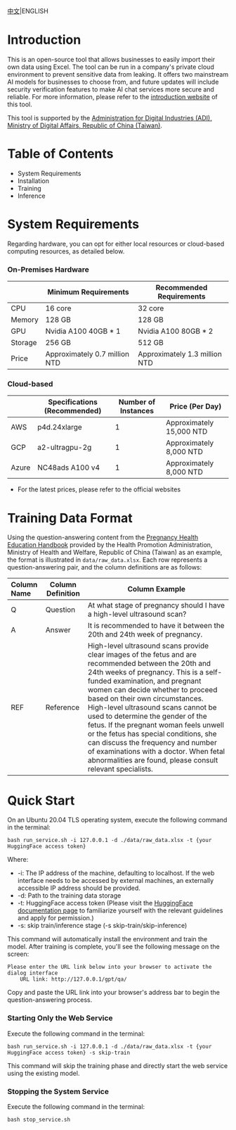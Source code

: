 [中文](https://github.com/iii-org/gpt-inside-llama2)|ENGLISH

# Introduction

This is an open-source tool that allows businesses to easily import their own data using Excel. The tool can be run in a company's private cloud environment to prevent sensitive data from leaking. It offers two mainstream AI models for businesses to choose from, and future updates will include security verification features to make AI chat services more secure and reliable. For more information, please refer to the [introduction website](https://www.gptinside.openiii.org/) of this tool.

This tool is supported by the [Administration for Digital Industries (ADI), Ministry of Digital Affairs, Republic of China (Taiwan)](https://moda.gov.tw/ADI/).
# Table of Contents

* System Requirements
* Installation
* Training
* Inference

# System Requirements

Regarding hardware, you can opt for either local resources or cloud-based computing resources, as detailed below.
### On-Premises Hardware

|         | Minimum Requirements | Recommended Requirements |
| :-------- | --------------------- | --------------------- |
| CPU     | 16 core             | 32 core             |
| Memory  | 128 GB               | 128 GB                 |
| GPU     | Nvidia A100 40GB * 1 | Nvidia A100 80GB * 2 |
| Storage | 256 GB                | 512 GB                |
| Price   | Approximately 0.7 million NTD | Approximately 1.3 million NTD |

### Cloud-based

|         | Specifications (Recommended) | Number of Instances       | Price (Per Day)           |
| :-------| -------------- | -----------------|-------------------- |
| AWS     | p4d.24xlarge   | 1                | Approximately 15,000 NTD               |
| GCP     | a2-ultragpu-2g | 1                | Approximately 8,000 NTD               |
| Azure   | NC48ads A100 v4 | 1               | Approximately 8,000 NTD               |
* For the latest prices, please refer to the official websites

# Training Data Format

Using the question-answering content from the [Pregnancy Health Education Handbook](https://www.hpa.gov.tw/Pages/EBook.aspx?nodeid=1454) provided by the Health Promotion Administration, Ministry of Health and Welfare, Republic of China (Taiwan) as an example, the format is illustrated in ```data/raw_data.xlsx```. Each row represents a question-answering pair, and the column definitions are as follows:


| Column Name | Column Definition | Column Example                                                  |
| :-------------- | ------------ | ----------------------------------------------------------- |
| Q      | Question    | At what stage of pregnancy should I have a high-level ultrasound scan?          |
| A      | Answer    | It is recommended to have it between the 20th and 24th week of pregnancy.                                                      |
| REF    | Reference | High-level ultrasound scans provide clear images of the fetus and are recommended between the 20th and 24th weeks of pregnancy. This is a self-funded examination, and pregnant women can decide whether to proceed based on their own circumstances. High-level ultrasound scans cannot be used to determine the gender of the fetus. If the pregnant woman feels unwell or the fetus has special conditions, she can discuss the frequency and number of examinations with a doctor. When fetal abnormalities are found, please consult relevant specialists. |

# Quick Start
On an Ubuntu 20.04 TLS operating system, execute the following command in the terminal:
```
bash run_service.sh -i 127.0.0.1 -d ./data/raw_data.xlsx -t {your HuggingFace access token}
```
Where:
- -i: The IP address of the machine, defaulting to localhost. If the web interface needs to be accessed by external machines, an externally accessible IP address should be provided.
- -d: Path to the training data storage
- -t: HuggingFace access token (Please visit the [HuggingFace documentation page](https://huggingface.co/meta-llama/Llama-2-7b-hf) to familiarize yourself with the relevant guidelines and apply for permission.)
- -s: skip train/inference stage (-s skip-train/skip-inference)

This command will automatically install the environment and train the model. After training is complete, you'll see the following message on the screen:
```
Please enter the URL link below into your browser to activate the dialog interface
    URL link: http://127.0.0.1/gpt/qa/
```
Copy and paste the URL link into your browser's address bar to begin the question-answering process.

### Starting Only the Web Service
Execute the following command in the terminal:
```
bash run_service.sh -i 127.0.0.1 -d ./data/raw_data.xlsx -t {your HuggingFace access token} -s skip-train
```
This command will skip the training phase and directly start the web service using the existing model.

### Stopping the System Service
Execute the following command in the terminal:
```
bash stop_service.sh
```
